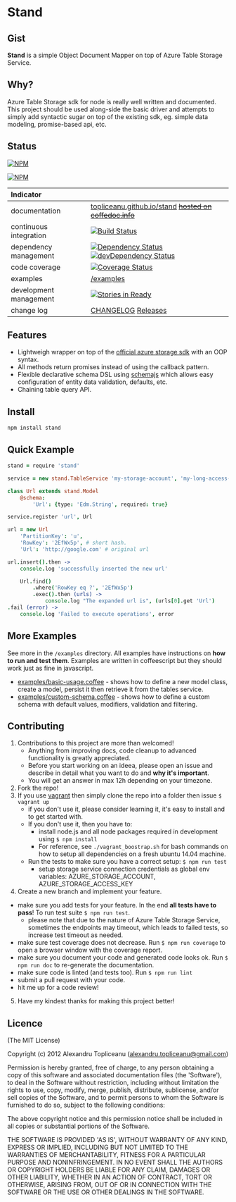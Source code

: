 # Stand


## Gist

**Stand** is a simple Object Document Mapper on top of Azure Table Storage Service.

## Why?

Azure Table Storage sdk for node is really well written and documented. This project should be used along-side the basic driver and attempts to simply add syntactic sugar on top of the existing sdk, eg. simple data modeling, promise-based api, etc.

## Status

[![NPM](https://nodei.co/npm/stand.png?downloads=true&stars=true)](https://nodei.co/npm/stand/)

[![NPM](https://nodei.co/npm-dl/stand.png?months=12)](https://nodei.co/npm-dl/stand/)

| Indicator              |                                                                          |
|:-----------------------|:-------------------------------------------------------------------------|
| documentation          | [topliceanu.github.io/stand](http://topliceanu.github.io/stand) ~~[hosted on coffedoc.info](http://coffeedoc.info/github/topliceanu/stand/master/)~~|
| continuous integration | [![Build Status](https://travis-ci.org/topliceanu/stand.svg?branch=master)](https://travis-ci.org/topliceanu/stand) |
| dependency management  | [![Dependency Status](https://david-dm.org/topliceanu/stand.svg?style=flat)](https://david-dm.org/topliceanu/stand) [![devDependency Status](https://david-dm.org/topliceanu/stand/dev-status.svg?style=flat)](https://david-dm.org/topliceanu/stand#info=devDependencies) |
| code coverage          | [![Coverage Status](https://coveralls.io/repos/topliceanu/stand/badge.svg?branch=master)](https://coveralls.io/r/topliceanu/stand?branch=master) |
| examples               | [/examples](https://github.com/topliceanu/stand/tree/master/examples) |
| development management | [![Stories in Ready](https://badge.waffle.io/topliceanu/stand.svg?label=ready&title=Ready)](http://waffle.io/topliceanu/stand) |
| change log             | [CHANGELOG](https://github.com/topliceanu/stand/blob/master/CHANGELOG.md) [Releases](https://github.com/topliceanu/stand/releases) |

## Features

- Lightweigh wrapper on top of the [official azure storage sdk](https://github.com/Azure/azure-storage-node) with an OOP syntax.
- All methods return promises instead of using the callback pattern.
- Flexible declarative schema DSL using [schemajs](https://github.com/eleith/schemajs) which allows easy configuration of entity data validation, defaults, etc.
- Chaining table query API.

## Install

```shell
npm install stand
```

## Quick Example

```coffeescript
stand = require 'stand'

service = new stand.TableService 'my-storage-account', 'my-long-access-key'

class Url extends stand.Model
    @schema:
        'Url': {type: 'Edm.String', required: true}

service.register 'url', Url

url = new Url
    'PartitionKey': 'u',
    'RowKey': '2EfWx5p', # short hash.
    'Url': 'http://google.com' # original url

url.insert().then ->
    console.log 'successfully inserted the new url'

    Url.find()
        .where('RowKey eq ?', '2EfWx5p')
        .exec().then (urls) ->
            console.log "The expanded url is", (urls[0].get 'Url')
.fail (error) ->
    console.log 'Failed to execute operations', error
```

## More Examples

See more in the `/examples` directory. All examples have instructions on __how to run and test them__.
Examples are written in coffeescript but they should work just as fine in javascript.

- [examples/basic-usage.coffee](https://github.com/topliceanu/stand/blob/master/examples/basic-usage.js) - shows how to define a new model class, create a model, persist it then retrieve it from the tables service.
- [examples/custom-schema.coffee](https://github.com/topliceanu/stand/blob/master/examples/custom-schema.js) - shows how to define a custom schema with default values, modifiers, validation and filtering.

## Contributing

1. Contributions to this project are more than welcomed!
    - Anything from improving docs, code cleanup to advanced functionality is greatly appreciated.
    - Before you start working on an ideea, please open an issue and describe in detail what you want to do and __why it's important__.
    - You will get an answer in max 12h depending on your timezone.
2. Fork the repo!
3. If you use [vagrant](https://www.vagrantup.com/) then simply clone the repo into a folder then issue `$ vagrant up`
    - if you don't use it, please consider learning it, it's easy to install and to get started with.
    - If you don't use it, then you have to:
         - install node.js and all node packages required in development using `$ npm install`
         - For reference, see `./vagrant_boostrap.sh` for bash commands on how to setup all dependencies on a fresh ubuntu 14.04 machine.
    - Run the tests to make sure you have a correct setup: `$ npm run test`
        - setup storage service connection credentials as global env variables: AZURE_STORAGE_ACCOUNT, AZURE_STORAGE_ACCESS_KEY
4. Create a new branch and implement your feature.
 - make sure you add tests for your feature. In the end __all tests have to pass__! To run test suite `$ npm run test`.
    - please note that due to the nature of Azure Table Storage Service, sometimes the endpoints may timeout, which leads to failed tests, so increase test timeout as needed.
 - make sure test coverage does not decrease. Run `$ npm run coverage` to open a browser window with the coverage report.
 - make sure you document your code and generated code looks ok. Run `$ npm run doc` to re-generate the documentation.
 - make sure code is linted (and tests too). Run `$ npm run lint`
 - submit a pull request with your code.
 - hit me up for a code review!
5. Have my kindest thanks for making this project better!


## Licence

(The MIT License)

Copyright (c) 2012 Alexandru Topliceanu (alexandru.topliceanu@gmail.com)

Permission is hereby granted, free of charge, to any person obtaining
a copy of this software and associated documentation files (the
'Software'), to deal in the Software without restriction, including
without limitation the rights to use, copy, modify, merge, publish,
distribute, sublicense, and/or sell copies of the Software, and to
permit persons to whom the Software is furnished to do so, subject to
the following conditions:

The above copyright notice and this permission notice shall be
included in all copies or substantial portions of the Software.

THE SOFTWARE IS PROVIDED 'AS IS', WITHOUT WARRANTY OF ANY KIND,
EXPRESS OR IMPLIED, INCLUDING BUT NOT LIMITED TO THE WARRANTIES OF
MERCHANTABILITY, FITNESS FOR A PARTICULAR PURPOSE AND NONINFRINGEMENT.
IN NO EVENT SHALL THE AUTHORS OR COPYRIGHT HOLDERS BE LIABLE FOR ANY
CLAIM, DAMAGES OR OTHER LIABILITY, WHETHER IN AN ACTION OF CONTRACT,
TORT OR OTHERWISE, ARISING FROM, OUT OF OR IN CONNECTION WITH THE
SOFTWARE OR THE USE OR OTHER DEALINGS IN THE SOFTWARE.
